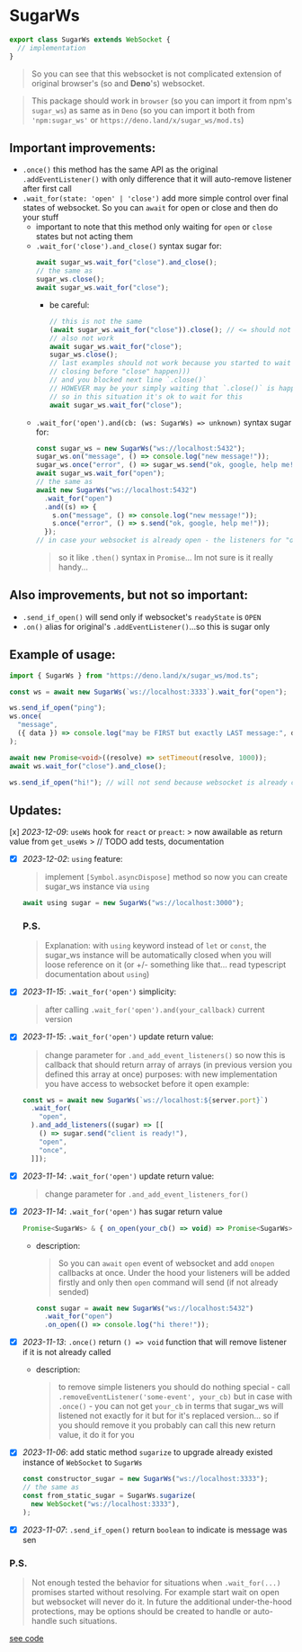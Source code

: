 # SugarWs

```ts
export class SugarWs extends WebSocket {
  // implementation
}
```

> So you can see that this websocket is not complicated extension of original
> browser's (so and **Deno**'s) websocket.

> This package should work in `browser` (so you can import it from npm's
> `sugar_ws`) as same as in `Deno` (so you can import it both from
> `'npm:sugar_ws'` or `https://deno.land/x/sugar_ws/mod.ts`)

## Important improvements:

- `.once()` this method has the same API as the original `.addEventListener()`
  with only difference that it will auto-remove listener after first call
- `.wait_for(state: 'open' | 'close')` add more simple control over final states
  of websocket. So you can `await` for open or close and then do your stuff
  - important to note that this method only waiting for `open` or `close` states
    but not acting them
  - `.wait_for('close').and_close()` syntax sugar for:
    ```ts
    await sugar_ws.wait_for("close").and_close();
    // the same as
    sugar_ws.close();
    await sugar_ws.wait_for("close");
    ```
    - be careful:
      ```ts
      // this is not the same
      (await sugar_ws.wait_for("close")).close(); // <= should not work
      // also not work
      await sugar_ws.wait_for("close");
      sugar_ws.close();
      // last examples should not work because you started to wait
      // closing before "close" happen)))
      // and you blocked next line `.close()`
      // HOWEVER may be your simply waiting that `.close()` is happen somewhere
      // so in this situation it's ok to wait for this
      await sugar_ws.wait_for("close");
      ```
  - `.wait_for('open').and(cb: (ws: SugarWs) => unknown)` syntax sugar for:
    ```ts
    const sugar_ws = new SugarWs("ws://localhost:5432");
    sugar_ws.on("message", () => console.log("new message!"));
    sugar_ws.once("error", () => sugar_ws.send("ok, google, help me!"));
    await sugar_ws.wait_for("open");
    // the same as
    await new SugarWs("ws://localhost:5432")
      .wait_for("open")
      .and((s) => {
        s.on("message", () => console.log("new message!"));
        s.once("error", () => s.send("ok, google, help me!"));
      });
    // in case your websocket is already open - the listeners for "open" event will ignored
    ```
    > so it like `.then()` syntax in `Promise`... Im not sure is it really
    > handy...

## Also improvements, but not so important:

- `.send_if_open()` will send only if websocket's `readyState` is `OPEN`
- `.on()` alias for original's `.addEventListener()`...so this is sugar only

## Example of usage:

```ts
import { SugarWs } from "https://deno.land/x/sugar_ws/mod.ts";

const ws = await new SugarWs(`ws://localhost:3333`).wait_for("open");

ws.send_if_open("ping");
ws.once(
  "message",
  ({ data }) => console.log("may be FIRST but exactly LAST message:", data),
);

await new Promise<void>((resolve) => setTimeout(resolve, 1000));
await ws.wait_for("close").and_close();

ws.send_if_open("hi!"); // will not send because websocket is already closed
```

## Updates:

[x] _2023-12-09_: `useWs` hook for `react` or `preact`: > now awailable as
return value from `get_useWs` > // TODO add tests, documentation

- [x] _2023-12-02_: `using` feature:
  > implement `[Symbol.asyncDispose]` method so now you can create sugar_ws
  > instance via `using`
  ```ts
  await using sugar = new SugarWs("ws://localhost:3000");
  ```
  ### P.S.
  > Explanation: with `using` keyword instead of `let` or `const`, the sugar_ws
  > instance will be automatically closed when you will loose reference on it
  > (or +/- something like that... read typescript documentation about `using`)
- [x] _2023-11-15_: `.wait_for('open')` simplicity:
  > after calling `.wait_for('open').and(your_callback)` current version
- [x] _2023-11-15_: `.wait_for('open')` update return value:
  > change parameter for `.and_add_event_listeners()` so now this is callback
  > that should return array of arrays (in previous version you defined this
  > array at once) purposes: with new implementation you have access to
  > websocket before it open example:
  ```ts
  const ws = await new SugarWs(`ws://localhost:${server.port}`)
    .wait_for(
      "open",
    ).and_add_listeners((sugar) => [[
      () => sugar.send("client is ready!"),
      "open",
      "once",
    ]]);
  ```
- [x] _2023-11-14_: `.wait_for('open')` update return value:
  > change parameter for `.and_add_event_listeners_for()`
- [x] _2023-11-14_: `.wait_for('open')` has sugar return value
  ```ts
  Promise<SugarWs> & { on_open(your_cb() => void) => Promise<SugarWs> }
  ```
  - description:
    > So you can `await` `open` event of websocket and add `onopen` callbacks at
    > once. Under the hood your listeners will be added firstly and only then
    > `open` command will send (if not already sended)
    ```ts
    const sugar = await new SugarWs("ws://localhost:5432")
      .wait_for("open")
      .on_open(() => console.log("hi there!"));
    ```
- [x] _2023-11-13_: `.once()` return `() => void` function that will remove
      listener if it is not already called
  - description:
    > to remove simple listeners you should do nothing special - call
    > `.removeEventListener('some-event', your_cb)` but in case with `.once()` -
    > you can not get `your_cb` in terms that sugar_ws will listened not exactly
    > for it but for it's replaced version... so if you should remove it you
    > probably can call this new return value, it do it for you

- [x] _2023-11-06_: add static method `sugarize` to upgrade already existed
      instance of `WebSocket` to `SugarWs`
  ```ts
  const constructor_sugar = new SugarWs("ws://localhost:3333");
  // the same as
  const from_static_sugar = SugarWs.sugarize(
    new WebSocket("ws://localhost:3333"),
  );
  ```
- [x] _2023-11-07_: `.send_if_open()` return `boolean` to indicate is message
      was sen

### P.S.

> Not enough tested the behavior for situations when `.wait_for(...)` promises
> started without resolving. For example start wait on open but websocket will
> never do it. In future the additional under-the-hood protections, may be
> options should be created to handle or auto-handle such situations.

[see code](https://github.com/nik-kita/sugar_ws/blob/main/source-code.md)
